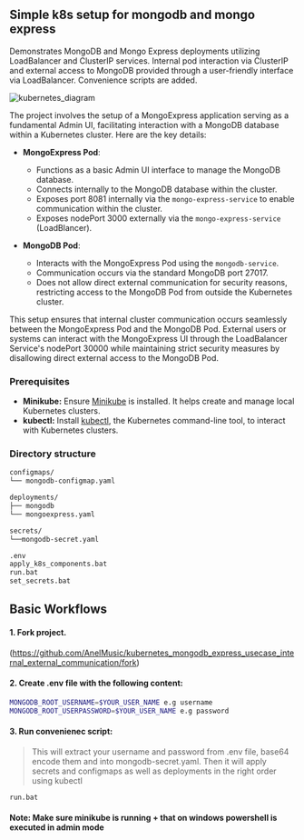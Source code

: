 ## Simple k8s setup for mongodb and mongo express
Demonstrates MongoDB and Mongo Express deployments utilizing LoadBalancer and ClusterIP services. Internal pod interaction via ClusterIP and external access to MongoDB provided through a user-friendly interface via LoadBalancer. Convenience scripts are added.

![kubernetes_diagram](https://github.com/AnelMusic/kubernetes_mongodb_express_usecase_internal_external_communication/assets/32487291/342e9327-d133-48aa-b61a-2d212554b907)

The project involves the setup of a MongoExpress application serving as a fundamental Admin UI, facilitating interaction with a MongoDB database within a Kubernetes cluster. Here are the key details:

- **MongoExpress Pod**:
  - Functions as a basic Admin UI interface to manage the MongoDB database.
  - Connects internally to the MongoDB database within the cluster.
  - Exposes port 8081 internally via the `mongo-express-service` to enable communication within the cluster.
  - Exposes nodePort 3000 externally via the `mongo-express-service` (LoadBlancer).
    
- **MongoDB Pod**:
  - Interacts with the MongoExpress Pod using the `mongodb-service`.
  - Communication occurs via the standard MongoDB port 27017.
  - Does not allow direct external communication for security reasons, restricting access to the MongoDB Pod from outside the Kubernetes cluster.

This setup ensures that internal cluster communication occurs seamlessly between the MongoExpress Pod and the MongoDB Pod. External users or systems can interact with the MongoExpress UI through the LoadBalancer Service's nodePort 30000 while maintaining strict security measures by disallowing direct external access to the MongoDB Pod.

### Prerequisites
- **Minikube:** Ensure [Minikube](https://minikube.sigs.k8s.io/docs/start/) is installed. It helps create and manage local Kubernetes clusters.
- **kubectl:** Install [kubectl](https://kubernetes.io/docs/tasks/tools/install-kubectl/), the Kubernetes command-line tool, to interact with Kubernetes clusters.

### Directory structure
```bash
configmaps/
└── mongodb-configmap.yaml                    

deployments/
├── mongodb
└── mongoexpress.yaml

secrets/
└──mongodb-secret.yaml

.env
apply_k8s_components.bat
run.bat
set_secrets.bat
```

## Basic Workflows

#### 1. Fork project.
(https://github.com/AnelMusic/kubernetes_mongodb_express_usecase_internal_external_communication/fork)

#### 2. Create .env file with the following content:
```bash
MONGODB_ROOT_USERNAME=$YOUR_USER_NAME e.g username
MONGODB_ROOT_USERPASSWORD=$YOUR_USER_NAME e.g password
```
#### 3. Run convenienec script:
> This will extract your username and password from .env file, base64 encode them and into mongodb-secret.yaml.
> Then it will apply secrets and configmaps as well as deployments in the right order using kubectl
```bash
run.bat
```


#### Note: Make sure minikube is running + that on windows powershell is executed in admin mode


